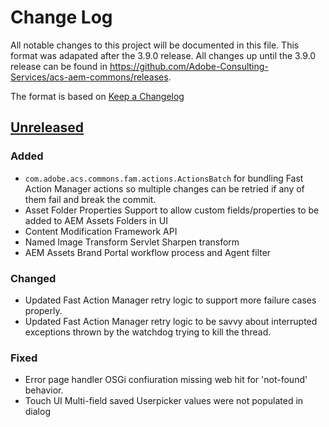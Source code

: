 # Change Log

All notable changes to this project will be documented in this file. This format was adapated
after the 3.9.0 release. All changes up until the 3.9.0 release can be found in https://github.com/Adobe-Consulting-Services/acs-aem-commons/releases.

The format is based on [Keep a Changelog](http://keepachangelog.com/)

## [Unreleased]

[Unreleased]: https://github.com/Adobe-Consulting-Services/acs-aem-commons/compare/acs-aem-commons-3.9.0...HEAD

### Added

- `com.adobe.acs.commons.fam.actions.ActionsBatch` for bundling Fast Action Manager actions so multiple changes can be retried if any of them fail and break the commit.
- Asset Folder Properties Support to allow custom fields/properties to be added to AEM Assets Folders in UI
- Content Modification Framework API
- Named Image Transform Servlet Sharpen transform 
- AEM Assets Brand Portal workflow process and Agent filter

### Changed

- Updated Fast Action Manager retry logic to support more failure cases properly.
- Updated Fast Action Manager retry logic to  be savvy about interrupted exceptions thrown by the watchdog trying to kill the thread.

### Fixed
- Error page handler OSGi confiuration missing web hit for 'not-found' behavior.
- Touch UI Multi-field saved Userpicker values were not populated in dialog

<!---
 
### Removed

---->
